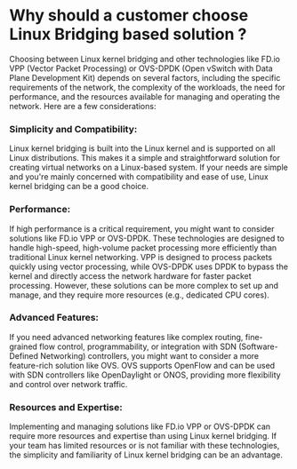 # Why should a customer choose Linux Bridging based solution ?
Choosing between Linux kernel bridging and other technologies like FD.io VPP (Vector Packet Processing) or OVS-DPDK (Open vSwitch with Data Plane Development Kit) depends on several factors, including the specific requirements of the network, the complexity of the workloads, the need for performance, and the resources available for managing and operating the network. Here are a few considerations:

### Simplicity and Compatibility: 
Linux kernel bridging is built into the Linux kernel and is supported on all Linux distributions. This makes it a simple and straightforward solution for creating virtual networks on a Linux-based system. If your needs are simple and you're mainly concerned with compatibility and ease of use, Linux kernel bridging can be a good choice.

### Performance: 
If high performance is a critical requirement, you might want to consider solutions like FD.io VPP or OVS-DPDK. These technologies are designed to handle high-speed, high-volume packet processing more efficiently than traditional Linux kernel networking. VPP is designed to process packets quickly using vector processing, while OVS-DPDK uses DPDK to bypass the kernel and directly access the network hardware for faster packet processing. However, these solutions can be more complex to set up and manage, and they require more resources (e.g., dedicated CPU cores).

### Advanced Features: 
If you need advanced networking features like complex routing, fine-grained flow control, programmability, or integration with SDN (Software-Defined Networking) controllers, you might want to consider a more feature-rich solution like OVS. OVS supports OpenFlow and can be used with SDN controllers like OpenDaylight or ONOS, providing more flexibility and control over network traffic.

### Resources and Expertise: 
Implementing and managing solutions like FD.io VPP or OVS-DPDK can require more resources and expertise than using Linux kernel bridging. If your team has limited resources or is not familiar with these technologies, the simplicity and familiarity of Linux kernel bridging can be an advantage.

